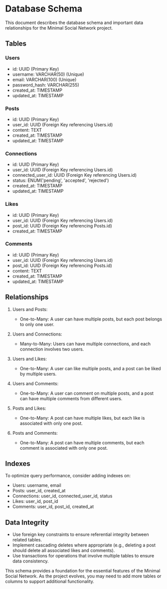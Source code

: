 # Database Schema

This document describes the database schema and important data relationships for the Minimal Social Network project.

## Tables

### Users
- id: UUID (Primary Key)
- username: VARCHAR(50) (Unique)
- email: VARCHAR(100) (Unique)
- password_hash: VARCHAR(255)
- created_at: TIMESTAMP
- updated_at: TIMESTAMP

### Posts
- id: UUID (Primary Key)
- user_id: UUID (Foreign Key referencing Users.id)
- content: TEXT
- created_at: TIMESTAMP
- updated_at: TIMESTAMP

### Connections
- id: UUID (Primary Key)
- user_id: UUID (Foreign Key referencing Users.id)
- connected_user_id: UUID (Foreign Key referencing Users.id)
- status: ENUM('pending', 'accepted', 'rejected')
- created_at: TIMESTAMP
- updated_at: TIMESTAMP

### Likes
- id: UUID (Primary Key)
- user_id: UUID (Foreign Key referencing Users.id)
- post_id: UUID (Foreign Key referencing Posts.id)
- created_at: TIMESTAMP

### Comments
- id: UUID (Primary Key)
- user_id: UUID (Foreign Key referencing Users.id)
- post_id: UUID (Foreign Key referencing Posts.id)
- content: TEXT
- created_at: TIMESTAMP
- updated_at: TIMESTAMP

## Relationships

1. Users and Posts:
   - One-to-Many: A user can have multiple posts, but each post belongs to only one user.

2. Users and Connections:
   - Many-to-Many: Users can have multiple connections, and each connection involves two users.

3. Users and Likes:
   - One-to-Many: A user can like multiple posts, and a post can be liked by multiple users.

4. Users and Comments:
   - One-to-Many: A user can comment on multiple posts, and a post can have multiple comments from different users.

5. Posts and Likes:
   - One-to-Many: A post can have multiple likes, but each like is associated with only one post.

6. Posts and Comments:
   - One-to-Many: A post can have multiple comments, but each comment is associated with only one post.

## Indexes

To optimize query performance, consider adding indexes on:
- Users: username, email
- Posts: user_id, created_at
- Connections: user_id, connected_user_id, status
- Likes: user_id, post_id
- Comments: user_id, post_id, created_at

## Data Integrity

- Use foreign key constraints to ensure referential integrity between related tables.
- Implement cascading deletes where appropriate (e.g., deleting a post should delete all associated likes and comments).
- Use transactions for operations that involve multiple tables to ensure data consistency.

This schema provides a foundation for the essential features of the Minimal Social Network. As the project evolves, you may need to add more tables or columns to support additional functionality.